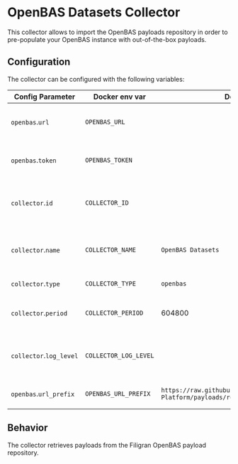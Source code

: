 # OpenBAS Datasets Collector

This collector allows to import the OpenBAS payloads repository in order to pre-populate your OpenBAS instance with out-of-the-box payloads.

## Configuration

The collector can be configured with the following variables:

| Config Parameter               | Docker env var           | Default                                                                                | Mandatory | Description                                  |
|--------------------------------|--------------------------|----------------------------------------------------------------------------------------|-----------|----------------------------------------------|
| `openbas`.`url`                | `OPENBAS_URL`            |                                                                                        | Yes       | The URL to the OpenBAS instance              |
| `openbas`.`token`              | `OPENBAS_TOKEN`          |                                                                                        | Yes       | The auth token to the OpenBAS instance       |
| `collector`.`id`               | `COLLECTOR_ID`           |                                                                                        | Yes       | Unique ID of the running collector instance  |
| `collector`.`name`             | `COLLECTOR_NAME`         | `OpenBAS Datasets`                                                                     | No        | Name of the collector (visible in UI)        |
| `collector`.`type`             | `COLLECTOR_TYPE`         | `openbas`                                                                              | No        | Type of the collector                        |
| `collector`.`period`           | `COLLECTOR_PERIOD`       | 604800                                                                                 | No        | Period for collection cycle (int, seconds)   |
| `collector`.`log_level`        | `COLLECTOR_LOG_LEVEL`    |                                                                                        | No        | Threshold for log severity in console output |
| `openbas`.`url_prefix`         | `OPENBAS_URL_PREFIX`     | `https://raw.githubusercontent.com/OpenBAS-Platform/payloads/refs/heads/main/`         | No        | URL prefix to look for the content           |

## Behavior

The collector retrieves payloads from the Filigran OpenBAS payload repository. 